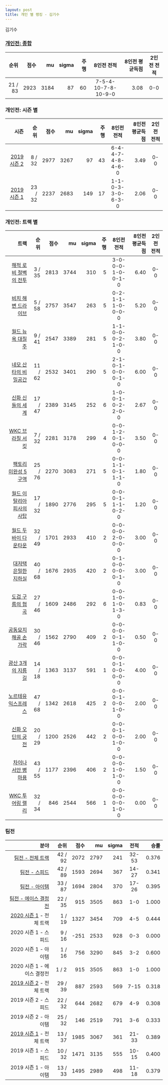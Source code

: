 ```yaml
---
layout: post
title: 개인 별 랭킹 - 김기수
---
```


김기수

### [개인전: 종합](../singles-full)

| 순위 | 점수 | mu | sigma | 주행 | 8인전 전적 | 8인전 평균득점 | 2인전 전적 |
|---:|---:|---:|---:|---:|:---:|---:|:---:|
| 21 / 83 | 2923 | 3184 | 87 | 60 | 7-5-4-10-7-8-10-9-0 | 3.08 | 0-0 |

### 개인전: 시즌 별

| 시즌 | 순위 | 점수 | mu | sigma | 주행 | 8인전 전적 | 8인전 평균득점 | 2인전 전적 |
|---:|---:|---:|---:|---:|---:|:---:|---:|:---:|
| [2019 시즌 2](../singles-s2019_2) | 8 / 32 | 2977 | 3267 | 97 | 43 |  6-4-4-7-4-8-4-6-0 | 3.49 | 0-0 |
| [2019 시즌 1](../singles-s2019_1) | 23 / 32 | 2237 | 2683 | 149 | 17 |  1-1-0-3-3-0-6-3-0 | 2.06 | 0-0 |

### 개인전: 트랙 별

| 트랙 | 순위 | 점수 | mu | sigma | 주행 | 8인전 전적 | 8인전 평균득점 | 2인전 전적 |
|---:|---:|---:|---:|---:|---:|:---:|---:|:---:|
| [해적 로비 절벽의 전투](../lobby) | 3 / 35 | 2813 | 3744 | 310 | 5 | 3-0-0-0-1-0-0-1-0 | 6.40 | 0-0 |
| [비치 해변 드라이브](../haebyun) | 5 / 58 | 2757 | 3547 | 263 | 5 | 0-2-1-1-1-0-0-0-0 | 5.20 | 0-0 |
| [월드 뉴욕 대질주](../newyork) | 9 / 41 | 2547 | 3389 | 281 | 5 | 1-1-0-0-0-2-1-0-0 | 3.80 | 0-0 |
| [네모 산타의 비밀공간](../santa) | 11 / 62 | 2532 | 3401 | 290 | 5 | 2-1-0-1-0-0-0-1-0 | 6.00 | 0-0 |
| [신화 신들의 세계](../shinsegye) | 17 / 47 | 2389 | 3145 | 252 | 6 | 1-0-0-1-0-2-2-0-0 | 2.67 | 0-0 |
| [WKC 브라질 서킷](../brazil) | 7 / 32 | 2281 | 3178 | 299 | 4 | 0-0-1-2-0-1-0-0-0 | 3.50 | 0-0 |
| [팩토리 미완성 5구역](../district5) | 25 / 76 | 2270 | 3083 | 271 | 5 | 0-0-1-1-0-1-1-1-0 | 1.80 | 0-0 |
| [월드 이탈리아 피사의 사탑](../pizza) | 17 / 32 | 1890 | 2776 | 295 | 5 | 0-0-0-1-1-1-0-2-0 | 1.20 | 0-0 |
| [월드 두바이 다운타운](../dubai) | 32 / 49 | 1701 | 2933 | 410 | 2 | 0-0-0-0-2-0-0-0-0 | 3.00 | 0-0 |
| [대저택 은밀한 지하실](../jeotaek) | 40 / 68 | 1676 | 2935 | 420 | 2 | 0-1-0-0-0-0-0-1-0 | 3.00 | 0-0 |
| [도검 구름의 협곡](../hyupgog) | 27 / 46 | 1609 | 2486 | 292 | 6 | 0-0-1-0-1-0-1-3-0 | 0.83 | 0-0 |
| [공동묘지 해골 손가락](../haeson) | 30 / 46 | 1562 | 2790 | 409 | 2 | 0-0-0-0-0-1-1-0-0 | 0.50 | 0-0 |
| [광산 3개의 지름길](../gwangsamji) | 14 / 18 | 1363 | 3137 | 591 | 1 | 0-0-0-1-0-0-0-0-0 | 4.00 | 0-0 |
| [노르테유 익스프레스](../noex) | 47 / 68 | 1342 | 2618 | 425 | 2 | 0-0-0-1-0-0-1-0-0 | 2.00 | 0-0 |
| [신화 오딘의 궁전](../odin) | 20 / 29 | 1200 | 2526 | 442 | 2 | 0-0-0-1-0-0-1-0-0 | 2.00 | 0-0 |
| [차이나 서안 병마용](../byeongma) | 43 / 55 | 1177 | 2396 | 406 | 2 | 0-0-0-0-1-0-1-0-0 | 1.50 | 0-0 |
| [WKC 투어링 랠리](../rally) | 32 / 34 | 846 | 2544 | 566 | 1 | 0-0-0-0-0-0-1-0-0 | 0.00 | 0-0 |

### 팀전

| 분야 | 순위 | 점수 | mu | sigma | 전적 | 승률 |
|---:|---:|---:|---:|---:|:---:|---:|
| [팀전 - 전체 트랙](../team-full) | 42 / 92 | 2072 | 2797 | 241 | 32-53 | 0.376 |
| [팀전 - 스피드](../team-speed) | 42 / 89 | 1593 | 2694 | 367 | 14-27 | 0.341 |
| [팀전 - 아이템](../team-item) | 33 / 87 | 1694 | 2804 | 370 | 17-26 | 0.395 |
| [팀전 - 에이스 결정전](../team-ace) | 22 / 35 | 915 | 3505 | 863 | 1-0 | 1.000 |
| [2020 시즌 1](../teams-t2020_1) - 전체 트랙 | 1 / 19 | 1327 | 3454 | 709 | 4-5 | 0.444 |
| 2020 시즌 1 - 스피드 | 9 / 16 | -251 | 2533 | 928 | 0-3 | 0.000 |
| 2020 시즌 1 - 아이템 | 1 / 16 | 756 | 3290 | 845 | 3-2 | 0.600 |
| 2020 시즌 1 - 에이스 결정전 | 1 / 2 | 915 | 3505 | 863 | 1-0 | 1.000 |
| [2019 시즌 2](../teams-t2019_2) - 전체 트랙 | 29 / 39 | 887 | 2593 | 569 | 7-15 | 0.318 |
| 2019 시즌 2 - 스피드 | 22 / 32 | 644 | 2682 | 679 | 4-9 | 0.308 |
| 2019 시즌 2 - 아이템 | 25 / 32 | 146 | 2519 | 791 | 3-6 | 0.333 |
| [2019 시즌 1](../teams-t2019_1) - 전체 트랙 | 13 / 37 | 1985 | 3067 | 361 | 21-33 | 0.389 |
| 2019 시즌 1 - 스피드 | 10 / 32 | 1471 | 3135 | 555 | 10-15 | 0.400 |
| 2019 시즌 1 - 아이템 | 13 / 33 | 1495 | 2989 | 498 | 11-18 | 0.379 |
